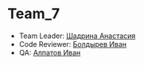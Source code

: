 # Team_7

- Team Leader: [Шадрина Анастасия](https://github.com/miloft)
- Code Reviewer: [Болдырев Иван](https://github.com/johny322)
- QA: [Алпатов Иван](https://github.com/EvpatIvanov)
